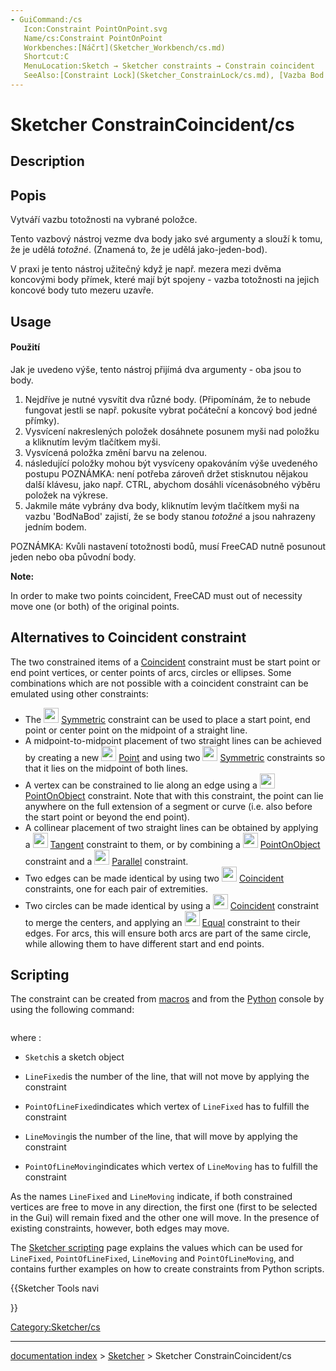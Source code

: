```yaml
---
- GuiCommand:/cs
   Icon:Constraint PointOnPoint.svg
   Name/cs:Constraint PointOnPoint
   Workbenches:[Náčrt](Sketcher_Workbench/cs.md)
   Shortcut:C
   MenuLocation:Sketch → Sketcher constraints → Constrain coincident
   SeeAlso:[Constraint Lock](Sketcher_ConstrainLock/cs.md), [Vazba Bod na objekt](Sketcher_ConstrainPointOnObject/cs.md)
---
```


# Sketcher ConstrainCoincident/cs


</div>

## Description


<div class="mw-translate-fuzzy">

## Popis

Vytváří vazbu totožnosti na vybrané položce.


</div>

Tento vazbový nástroj vezme dva body jako své argumenty a slouží k tomu, že je udělá *totožné*. (Znamená to, že je udělá jako-jeden-bod).

V praxi je tento nástroj užitečný když je např. mezera mezi dvěma koncovými body přímek, které mají být spojeny - vazba totožnosti na jejich koncové body tuto mezeru uzavře.

## Usage


<div class="mw-translate-fuzzy">

#### Použití

Jak je uvedeno výše, tento nástroj přijímá dva argumenty - oba jsou to body.

1.  Nejdříve je nutné vysvítit dva různé body. (Připomínám, že to nebude fungovat jestli se např. pokusíte vybrat počáteční a koncový bod jedné přímky).
2.  Vysvícení nakreslených položek dosáhnete posunem myši nad položku a kliknutím levým tlačítkem myši.
3.  Vysvícená položka změní barvu na zelenou.
4.  následující položky mohou být vysvíceny opakováním výše uvedeného postupu POZNÁMKA: není potřeba zároveň držet stisknutou nějakou další klávesu, jako např. CTRL, abychom dosáhli vícenásobného výběru položek na výkrese.
5.  Jakmile máte vybrány dva body, kliknutím levým tlačítkem myši na vazbu \'BodNaBod\' zajistí, že se body stanou *totožné* a jsou nahrazeny jedním bodem.

POZNÁMKA: Kvůli nastavení totožnosti bodů, musí FreeCAD nutně posunout jeden nebo oba původní body.


</div>


**Note:**

In order to make two points coincident, FreeCAD must out of necessity move one (or both) of the original points.

## Alternatives to Coincident constraint 

The two constrained items of a [Coincident](Sketcher_ConstrainCoincident.md) constraint must be start point or end point vertices, or center points of arcs, circles or ellipses. Some combinations which are not possible with a coincident constraint can be emulated using other constraints:

-   The <img alt="" src=images/Sketcher_ConstrainSymmetric.svg  style="width:24px;"> [Symmetric](Sketcher_ConstrainSymmetric.md) constraint can be used to place a start point, end point or center point on the midpoint of a straight line.
-   A midpoint-to-midpoint placement of two straight lines can be achieved by creating a new <img alt="" src=images/Sketcher_CreatePoint.svg  style="width:24px;"> [Point](Sketcher_CreatePoint.md) and using two <img alt="" src=images/Sketcher_ConstrainSymmetric.svg  style="width:24px;"> [Symmetric](Sketcher_ConstrainSymmetric.md) constraints so that it lies on the midpoint of both lines.
-   A vertex can be constrained to lie along an edge using a <img alt="" src=images/Sketcher_ConstrainPointOnObject.svg  style="width:24px;">[PointOnObject](Sketcher_ConstrainPointOnObject.md) constraint. Note that with this constraint, the point can lie anywhere on the full extension of a segment or curve (i.e. also before the start point or beyond the end point).
-   A collinear placement of two straight lines can be obtained by applying a <img alt="" src=images/Sketcher_ConstrainTangent.svg  style="width:24px;"> [Tangent](Sketcher_ConstrainTangent.md) constraint to them, or by combining a <img alt="" src=images/Sketcher_ConstrainPointOnObject.svg  style="width:24px;"> [PointOnObject](Sketcher_ConstrainPointOnObject.md) constraint and a <img alt="" src=images/Sketcher_ConstrainParallel.svg  style="width:24px;"> [Parallel](Sketcher_ConstrainParallel.md) constraint.
-   Two edges can be made identical by using two <img alt="" src=images/Sketcher_ConstrainCoincident.svg  style="width:24px;"> [Coincident](Sketcher_ConstrainCoincident.md) constraints, one for each pair of extremities.
-   Two circles can be made identical by using a <img alt="" src=images/Sketcher_ConstrainCoincident.svg  style="width:24px;"> [Coincident](Sketcher_ConstrainCoincident.md) constraint to merge the centers, and applying an <img alt="" src=images/Sketcher_ConstrainEqual.svg  style="width:24px;"> [Equal](Sketcher_ConstrainEqual.md) constraint to their edges. For arcs, this will ensure both arcs are part of the same circle, while allowing them to have different start and end points.

## Scripting

The constraint can be created from [macros](Macros.md) and from the [Python](Python.md) console by using the following command:


```pythonSketch.addConstraint(Sketcher.Constraint('Coincident',LineFixed,PointOfLineFixed,LineMoving,PointOfLineMoving)) 
```

where :

-    `Sketch`is a sketch object

-    `LineFixed`is the number of the line, that will not move by applying the constraint

-    `PointOfLineFixed`indicates which vertex of `LineFixed` has to fulfill the constraint

-    `LineMoving`is the number of the line, that will move by applying the constraint

-    `PointOfLineMoving`indicates which vertex of `LineMoving` has to fulfill the constraint

As the names `LineFixed` and `LineMoving` indicate, if both constrained vertices are free to move in any direction, the first one (first to be selected in the Gui) will remain fixed and the other one will move. In the presence of existing constraints, however, both edges may move.

The [Sketcher scripting](Sketcher_scripting.md) page explains the values which can be used for `LineFixed`, `PointOfLineFixed`, `LineMoving` and `PointOfLineMoving`, and contains further examples on how to create constraints from Python scripts.


<div class="mw-translate-fuzzy">


</div>


{{Sketcher Tools navi

}}  

[Category:Sketcher/cs](Category:Sketcher/cs.md)

---
[documentation index](../README.md) > [Sketcher](Sketcher_Workbench.md) > Sketcher ConstrainCoincident/cs
